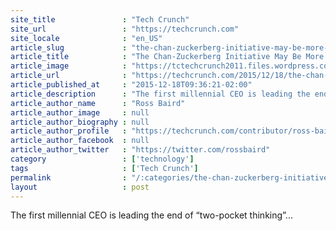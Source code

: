 ```yaml
---
site_title               : "Tech Crunch"
site_url                 : "https://techcrunch.com"
site_locale              : "en_US"
article_slug             : "the-chan-zuckerberg-initiative-may-be-more-important-than-facebook"
article_title            : "The Chan-Zuckerberg Initiative May Be More Important Than Facebook"
article_image            : "https://tctechcrunch2011.files.wordpress.com/2015/11/zuck1.jpg?w=680&h=400&crop=1"
article_url              : "https://techcrunch.com/2015/12/18/the-chan-zuckerberg-initiative-may-be-more-important-than-facebook/"
article_published_at     : "2015-12-18T09:36:21-02:00"
article_description      : "The first millennial CEO is leading the end of “two-pocket thinking”..."
article_author_name      : "Ross Baird"
article_author_image     : null
article_author_biography : null
article_author_profile   : "https://techcrunch.com/contributor/ross-baird/"
article_author_facebook  : null
article_author_twitter   : "https://twitter.com/rossbaird"
category                 : ['technology']
tags                     : ['Tech Crunch']
permalink                : "/:categories/the-chan-zuckerberg-initiative-may-be-more-important-than-facebook/"
layout                   : post
---
```


The first millennial CEO is leading the end of “two-pocket thinking”...
